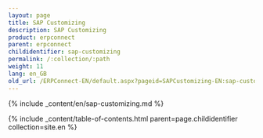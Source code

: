```yaml
---
layout: page
title: SAP Customizing
description: SAP Customizing
product: erpconnect
parent: erpconnect
childidentifier: sap-customizing
permalink: /:collection/:path
weight: 11
lang: en_GB
old_url: /ERPConnect-EN/default.aspx?pageid=SAPCustomizing-EN:sap-customizing-en
---
```



{% include _content/en/sap-customizing.md  %}


{% include _content/table-of-contents.html parent=page.childidentifier collection=site.en %}